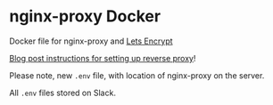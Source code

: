 # nginx-proxy Docker

Docker file for nginx-proxy and [Lets Encrypt](https://letsencrypt.org)

[Blog post instructions for setting up reverse proxy](https://medium.com/@francoisromain/host-multiple-websites-with-https-inside-docker-containers-on-a-single-server-18467484ab95)! 

Please note, new `.env` file, with location of nginx-proxy on the server.

All `.env` files stored on Slack.
